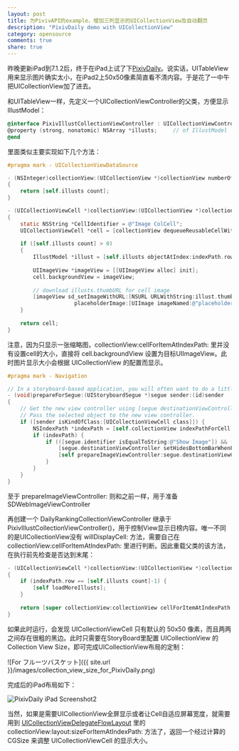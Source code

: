 ```yaml
---
layout: post
title: 为PivivAPI的example，增加三列显示的UICollectionView及自动翻页
description: "PixivDaily demo with UICollectionView"
category: opensource
comments: true
share: true
---
```


昨晚更新iPad到7.1.2后，终于在iPad上试了下[PixivDaily](https://github.com/upbit/PixivAPI_iOS/tree/master/examples/PixivDaily)。说实话，UITableView用来显示图片确实太小，在iPad2上50x50像素简直看不清内容。于是花了一中午把UICollectionView加了进去。

和UITableView一样，先定义一个UICollectionViewController的父类，方便显示IllustModel：

```objective-c
@interface PixivIllustCollectionViewController : UICollectionViewController
@property (strong, nonatomic) NSArray *illusts;     // of IllustModel
@end
```

里面类似主要实现如下几个方法：
```objective-c
#pragma mark - UICollectionViewDataSource

- (NSInteger)collectionView:(UICollectionView *)collectionView numberOfItemsInSection:(NSInteger)section
{
    return [self.illusts count];
}

- (UICollectionViewCell *)collectionView:(UICollectionView *)collectionView cellForItemAtIndexPath:(NSIndexPath *)indexPath
{
    static NSString *CellIdentifier = @"Image ColCell";
    UICollectionViewCell *cell = [collectionView dequeueReusableCellWithReuseIdentifier:CellIdentifier forIndexPath:indexPath];
    
    if ([self.illusts count] > 0)
    {
        IllustModel *illust = [self.illusts objectAtIndex:indexPath.row];
        
        UIImageView *imageView = [[UIImageView alloc] init];
        cell.backgroundView = imageView;
        
        // download illusts.thumbURL for cell image
        [imageView sd_setImageWithURL:[NSURL URLWithString:illust.thumbURL]
                     placeholderImage:[UIImage imageNamed:@"placeholder"] options:indexPath.row == 0 ? SDWebImageRefreshCached : 0];
    }
    
    return cell;
}
```

注意，因为只显示一张缩略图，collectionView:cellForItemAtIndexPath: 里并没有设置cell的大小，直接将 cell.backgroundView 设置为目标UIImageView。此时图片显示大小会根据 UICollectionView 的配置而显示。

```objective-c
#pragma mark - Navigation

// In a storyboard-based application, you will often want to do a little preparation before navigation
- (void)prepareForSegue:(UIStoryboardSegue *)segue sender:(id)sender
{
    // Get the new view controller using [segue destinationViewController].
    // Pass the selected object to the new view controller.
    if ([sender isKindOfClass:[UICollectionViewCell class]]) {
        NSIndexPath *indexPath = [self.collectionView indexPathForCell:sender];
        if (indexPath) {
            if (([segue.identifier isEqualToString:@"Show Image"]) && ([segue.destinationViewController isKindOfClass:[PixivImageViewController class]])) {
                [segue.destinationViewController setHidesBottomBarWhenPushed:YES];
                [self prepareImageViewController:segue.destinationViewController toDisplayPhoto:self.illusts[indexPath.row] mobileSize:NO];
            }
        }
    }
}
```

至于 prepareImageViewController: 则和之前一样，用于准备SDWebImageViewController

再创建一个 DailyRankingCollectionViewController 继承于 PixivIllustCollectionViewController()，用于控制View显示日榜内容。唯一不同的是UICollectionView没有 willDisplayCell: 方法，需要自己在 collectionView:cellForItemAtIndexPath: 里进行判断。因此重载父类的该方法，在执行前先检查是否达到末尾：

```objective-c
- (UICollectionViewCell *)collectionView:(UICollectionView *)collectionView cellForItemAtIndexPath:(NSIndexPath *)indexPath
{
    if (indexPath.row == [self.illusts count]-1) {
        [self loadMoreIllusts];
    }
    
    return [super collectionView:collectionView cellForItemAtIndexPath:indexPath];
}
```

如果此时运行，会发现 UICollectionViewCell 只有默认的 50x50 像素，而且两两之间存在很粗的黑边。此时只需要在StoryBoard里配置 UICollectionView 的 Collection View Size，即可完成UICollectionView布局的定制：

![For フルーツバスケット]({{ site.url }}/images/collection_view_size_for_PixivDaily.png)

完成后的iPad布局如下：

![PixivDaily iPad Screenshot2](https://raw.github.com/upbit/PixivAPI_iOS/master/examples/screenshots/PixivDaily_04.png)

当然，如果是需要UICollectionView全屏显示或者让Cell自适应屏幕宽度，就需要用到 [UICollectionViewDelegateFlowLayout](https://developer.apple.com/library/ios/documentation/uikit/reference/UICollectionViewDelegateFlowLayout_protocol/Reference/Reference.html) 里的 collectionView:layout:sizeForItemAtIndexPath: 方法了，返回一个经过计算的 CGSize 来调整 UICollectionViewCell 的显示大小。

